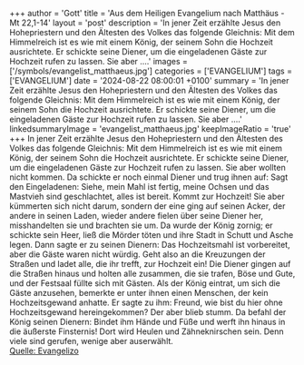 +++
author = 'Gott'
title = 'Aus dem Heiligen Evangelium nach Matthäus - Mt 22,1-14'
layout = 'post'
description = 'In jener Zeit erzählte Jesus den Hohepriestern und den Ältesten des Volkes das folgende Gleichnis: Mit dem Himmelreich ist es wie mit einem König, der seinem Sohn die Hochzeit ausrichtete. Er schickte seine Diener, um die eingeladenen Gäste zur Hochzeit rufen zu lassen. Sie aber ....'
images = ['/symbols/evangelist_matthaeus.jpg']
categories = ['EVANGELIUM']
tags = ['EVANGELIUM']
date = '2024-08-22 08:00:01 +0100'
summary = 'In jener Zeit erzählte Jesus den Hohepriestern und den Ältesten des Volkes das folgende Gleichnis: Mit dem Himmelreich ist es wie mit einem König, der seinem Sohn die Hochzeit ausrichtete. Er schickte seine Diener, um die eingeladenen Gäste zur Hochzeit rufen zu lassen. Sie aber ....'
linkedsummaryImage = 'evangelist_matthaeus.jpg'
keepImageRatio = 'true'
+++
In jener Zeit erzählte Jesus den Hohepriestern und den Ältesten des Volkes das folgende Gleichnis:
Mit dem Himmelreich ist es wie mit einem König, der seinem Sohn die Hochzeit ausrichtete.
Er schickte seine Diener, um die eingeladenen Gäste zur Hochzeit rufen zu lassen. Sie aber wollten nicht kommen.<!--more-->
Da schickte er noch einmal Diener und trug ihnen auf: Sagt den Eingeladenen: Siehe, mein Mahl ist fertig, meine Ochsen und das Mastvieh sind geschlachtet, alles ist bereit. Kommt zur Hochzeit!
Sie aber kümmerten sich nicht darum, sondern der eine ging auf seinen Acker, der andere in seinen Laden,
wieder andere fielen über seine Diener her, misshandelten sie und brachten sie um.
Da wurde der König zornig; er schickte sein Heer, ließ die Mörder töten und ihre Stadt in Schutt und Asche legen.
Dann sagte er zu seinen Dienern: Das Hochzeitsmahl ist vorbereitet, aber die Gäste waren nicht würdig.
Geht also an die Kreuzungen der Straßen und ladet alle, die ihr trefft, zur Hochzeit ein!
Die Diener gingen auf die Straßen hinaus und holten alle zusammen, die sie trafen, Böse und Gute, und der Festsaal füllte sich mit Gästen.
Als der König eintrat, um sich die Gäste anzusehen, bemerkte er unter ihnen einen Menschen, der kein Hochzeitsgewand anhatte.
Er sagte zu ihm: Freund, wie bist du hier ohne Hochzeitsgewand hereingekommen? Der aber blieb stumm.
Da befahl der König seinen Dienern: Bindet ihm Hände und Füße und werft ihn hinaus in die äußerste Finsternis! Dort wird Heulen und Zähneknirschen sein.
Denn viele sind gerufen, wenige aber auserwählt.<br> [Quelle: Evangelizo](https://evangeliumtagfuertag.org/DE/gospel)